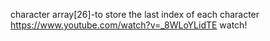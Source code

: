character array[26]-to store the last index of each character
https://www.youtube.com/watch?v=_8WLoYLidTE watch!
​
​
​
​